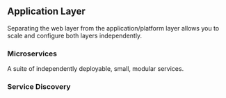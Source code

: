 ## Application Layer

Separating the web layer from the application/platform layer allows you to scale and configure both layers independently. 

### Microservices

A suite of independently deployable, small, modular services. 

### Service Discovery

